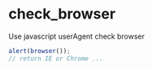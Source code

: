 check_browser
=============

Use javascript userAgent check browser

```javascript
alert(browser());
// return IE or Chrome ...
```
